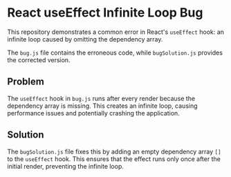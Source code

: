# React useEffect Infinite Loop Bug
This repository demonstrates a common error in React's `useEffect` hook:  an infinite loop caused by omitting the dependency array. 

The `bug.js` file contains the erroneous code, while `bugSolution.js` provides the corrected version.

## Problem
The `useEffect` hook in `bug.js` runs after every render because the dependency array is missing.  This creates an infinite loop, causing performance issues and potentially crashing the application. 

## Solution
The `bugSolution.js` file fixes this by adding an empty dependency array `[]` to the `useEffect` hook. This ensures that the effect runs only once after the initial render, preventing the infinite loop.